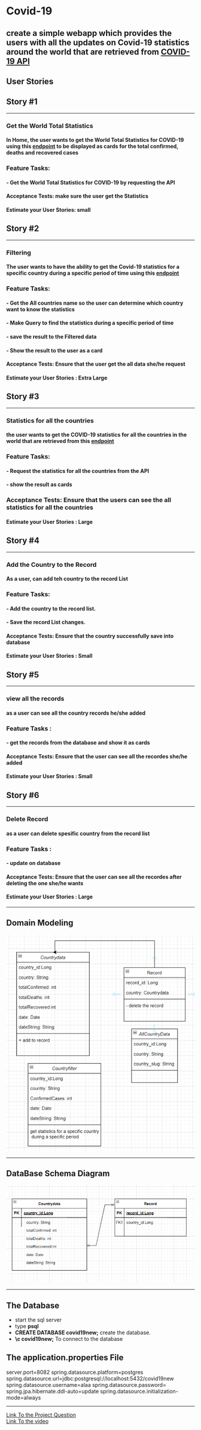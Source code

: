 # Covid-19  

## create a simple webapp which provides the users with all the updates on Covid-19 statistics around the world that are retrieved from [COVID-19 API](https://documenter.getpostman.com/view/10808728/SzS8rjbc#27454960-ea1c-4b91-a0b6-0468bb4e6712)

## **User Stories**  

## **Story #1**

----------------------------------------------------------------------------------------------------------------------------------------

### **Get the World Total Statistics**  

#### In **Home**, the user wants to get the World Total Statistics for COVID-19 using this [endpoint](https://api.covid19api.com/world/total) to be displayed as cards for the total confirmed, deaths and recovered cases  

### **Feature Tasks:**

#### **- Get the World Total Statistics for COVID-19 by requesting the API**  

#### **Acceptance Tests:** make sure the user get the Statistics  

#### Estimate your User Stories: small  

## **Story #2**  

----------------------------------------------------------------------------------------------------------------------------------------

### **Filtering**  

#### The user wants to have the ability to get the Covid-19 statistics for a specific country during a specific period of time using this [endpoint](https://api.covid19api.com/country/south-africa/status/confirmed?from=2020-03-01T00:00:00Z&to=2020-04-01T00:00:00Z)  

### **Feature Tasks:**  

#### **- Get the All countries name so the user can determine which country want to know the statistics**  

#### **- Make Query to find the statistics during a specific period of time**  

#### **- save the result to the Filtered data**  

#### **- Show the result to the user as a card**  

#### **Acceptance Tests:** Ensure that the user get the all data she/he request  

#### Estimate your User Stories : Extra Large  

## **Story #3**  

----------------------------------------------------------------------------------------------------------------------------------------

### **Statistics for all the countries**

#### the user wants to get the COVID-19 statistics for all the countries in the world that are retrieved from this [endpoint](https://api.covid19api.com/summary)  

### **Feature Tasks:**  

#### **- Request the statistics for all the countries from the API**  

#### **- show the result as cards**

### **Acceptance Tests:** Ensure that the users can see the all statistics for all the countries  

#### Estimate your User Stories : Large  

## **Story #4**

----------------------------------------------------------------------------------------------------------------------------------------

### **Add the Country to the Record**

#### As a user, can add teh country to the record List  

### **Feature Tasks:**

#### **- Add the country  to the record list.**

#### **- Save the record List changes.**

#### **Acceptance Tests:** Ensure that the country  successfully save into database

#### Estimate your User Stories : Small  

## **Story #5**

----------------------------------------------------------------------------------------------------------------------------------------  

### **view all the records**  

#### as a user can see all the country records he/she added  

### **Feature Tasks :**

#### **- get the records from the database and show it as cards**

#### **Acceptance Tests:** Ensure that the user can see all the recordes she/he added  

#### Estimate your User Stories : Small  

## **Story #6**  

----------------------------------------------------------------------------------------------------------------------------------------  

### **Delete Record**

#### as a user can delete spesific country from the record list  

### **Feature Tasks :**

#### **- update on database**  

#### **Acceptance Tests:** Ensure that the user can see all the recordes after deleting the one she/he wants  

#### Estimate your User Stories : Large

----------------------------------------------------------------------------------------------------------------------------------------

## Domain Modeling

![DomainModeling](./Images/DomainModeling.PNG)

----------------------------------------------------------------------------------------------------------------------------------------

## DataBase Schema Diagram

![DataBaseSchemaDiagram](./Images/DataBaseSchemaDiagram.PNG)
  
----------------------------------------------------------------------------------------------------------------------------------------
  
## The Database

* start the sql server  
* type **psql**  
* **CREATE DATABASE covid19new;** create the database.
* **\c covid19new;** To connect to the database  
  
## The application.properties File

server.port=8082
spring.datasource.platform=postgres
spring.datasource.url=jdbc:postgresql://localhost:5432/covid19new
spring.datasource.username=alaa
spring.datasource.password=
spring.jpa.hibernate.ddl-auto=update
spring.datasource.initialization-mode=always  

----------------------------------------------------------------------------------------------------------------------------------------  

[Link To the Project Question](https://github.com/AlaaYlula/Covid-19/blob/main/Project/1st-inter-task-Java.md)  
[Link To the video](https://drive.google.com/file/d/1X4vSHfxuB-x54hC7mvRbzXWVOJDZDMJw/view?usp=sharing)  
